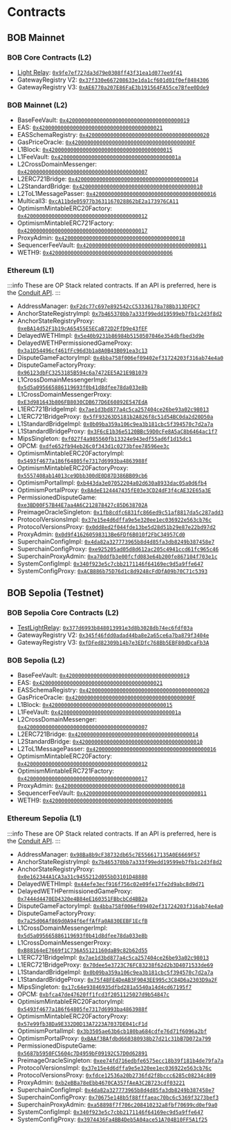 # Contracts

## BOB Mainnet

### BOB Core Contracts (L2)

- [Light Relay](/docs/bob-chain/relay): [`0x9fe7ef727da3d79e0308ff43f31ea1d077ee9f41`](https://explorer.gobob.xyz/address/0x9fe7ef727da3d79e0308ff43f31ea1d077ee9f41)
- GatewayRegistry V2: [`0x37f330e667208633e1da1cf601d01f0ef8484306`](https://explorer.gobob.xyz/address/0x37f330e667208633e1da1cf601d01f0ef8484306)
- GatewayRegistry V3: [`0xAE6770a207E86FaE3b191564FA55ce7Bfee0Dde9`](https://explorer.gobob.xyz/address/0xAE6770a207E86FaE3b191564FA55ce7Bfee0Dde9)

### BOB Mainnet (L2)

- BaseFeeVault: [`0x4200000000000000000000000000000000000019`](https://explorer.gobob.xyz/address/0x4200000000000000000000000000000000000019)
- EAS: [`0x4200000000000000000000000000000000000021`](https://explorer.gobob.xyz/address/0x4200000000000000000000000000000000000021)
- EASSchemaRegistry: [`0x4200000000000000000000000000000000000020`](https://explorer.gobob.xyz/address/0x4200000000000000000000000000000000000020)
- GasPriceOracle: [`0x420000000000000000000000000000000000000F`](https://explorer.gobob.xyz/address/0x420000000000000000000000000000000000000F)
- L1Block: [`0x4200000000000000000000000000000000000015`](https://explorer.gobob.xyz/address/0x4200000000000000000000000000000000000015)
- L1FeeVault: [`0x420000000000000000000000000000000000001a`](https://explorer.gobob.xyz/address/0x420000000000000000000000000000000000001a)
- L2CrossDomainMessenger: [`0x4200000000000000000000000000000000000007`](https://explorer.gobob.xyz/address/0x4200000000000000000000000000000000000007)
- L2ERC721Bridge: [`0x4200000000000000000000000000000000000014`](https://explorer.gobob.xyz/address/0x4200000000000000000000000000000000000014)
- L2StandardBridge: [`0x4200000000000000000000000000000000000010`](https://explorer.gobob.xyz/address/0x4200000000000000000000000000000000000010)
- L2ToL1MessagePasser: [`0x4200000000000000000000000000000000000016`](https://explorer.gobob.xyz/address/0x4200000000000000000000000000000000000016)
- Multicall3: [`0xcA11bde05977b3631167028862bE2a173976CA11`](https://explorer.gobob.xyz/address/0xcA11bde05977b3631167028862bE2a173976CA11)
- OptimismMintableERC20Factory: [`0x4200000000000000000000000000000000000012`](https://explorer.gobob.xyz/address/0x4200000000000000000000000000000000000012)
- OptimismMintableERC721Factory: [`0x4200000000000000000000000000000000000017`](https://explorer.gobob.xyz/address/0x4200000000000000000000000000000000000017)
- ProxyAdmin: [`0x4200000000000000000000000000000000000018`](https://explorer.gobob.xyz/address/0x4200000000000000000000000000000000000018)
- SequencerFeeVault: [`0x4200000000000000000000000000000000000011`](https://explorer.gobob.xyz/address/0x4200000000000000000000000000000000000011)
- WETH9: [`0x4200000000000000000000000000000000000006`](https://explorer.gobob.xyz/address/0x4200000000000000000000000000000000000006)

### Ethereum (L1)

:::info
These are OP Stack related contracts. If an API is preferred, here is the [Conduit API](https://api.conduit.xyz/file/v1/optimism/contracts/bob-mainnet-0).
:::

- AddressManager: [`0xF2dc77c697e892542cC53336178a78Bb313DFDC7`](https://etherscan.io/address/0xF2dc77c697e892542cC53336178a78Bb313DFDC7)
- AnchorStateRegistryImpl: [`0x7b465370bb7a333f99edd19599eb7fb1c2d3f8d2`](https://etherscan.io/address/0x7b465370bb7a333f99edd19599eb7fb1c2d3f8d2)
- AnchorStateRegistryProxy: [`0xeBA14d52F1b19cA65455E5ECaB72D2FfD9e43fEF`](https://etherscan.io/address/0xeBA14d52F1b19cA65455E5ECaB72D2FfD9e43fEF)
- DelayedWETHImpl: [`0x5e40b9231b86984b5150507046e354dbfbed3d9e`](https://etherscan.io/address/0x5e40b9231b86984b5150507046e354dbfbed3d9e)
- DelayedWETHPermissionedGameProxy: [`0x3a1D54496cf461fFc96d3b1a8A0B43B091ea3c13`](https://etherscan.io/address/0x3a1D54496cf461fFc96d3b1a8A0B43B091ea3c13)
- DisputeGameFactoryImpl: [`0x4bba758f006ef09402ef31724203f316ab74e4a0`](https://etherscan.io/address/0x4bba758f006ef09402ef31724203f316ab74e4a0)
- DisputeGameFactoryProxy: [`0x96123dbFC3253185B594c6a7472EE5A21E9B1079`](https://etherscan.io/address/0x96123dbFC3253185B594c6a7472EE5A21E9B1079)
- L1CrossDomainMessengerImpl: [`0x5d5a095665886119693f0b41d8dfee78da033e8b`](https://etherscan.io/address/0x5d5a095665886119693f0b41d8dfee78da033e8b)
- L1CrossDomainMessengerProxy: [`0xE3d981643b806FB8030CDB677D6E60892E547EdA`](https://etherscan.io/address/0xE3d981643b806FB8030CDB677D6E60892E547EdA)
- L1ERC721BridgeImpl: [`0x7ae1d3bd877a4c5ca257404ce26be93a02c98013`](https://etherscan.io/address/0x7ae1d3bd877a4c5ca257404ce26be93a02c98013)
- L1ERC721BridgeProxy: [`0x5fF93263D5181b2A826f8c51d54BC0da2d20D50a`](https://etherscan.io/address/0x5fF93263D5181b2A826f8c51d54BC0da2d20D50a)
- L1StandardBridgeImpl: [`0x0b09ba359a106c9ea3b181cbc5f394570c7d2a7a`](https://etherscan.io/address/0x0b09ba359a106c9ea3b181cbc5f394570c7d2a7a)
- L1StandardBridgeProxy: [`0x3F6cE1b36e5120BBc59D0cFe8A5aC8b6464ac1f7`](https://etherscan.io/address/0x3F6cE1b36e5120BBc59D0cFe8A5aC8b6464ac1f7)
- MipsSingleton: [`0xf027f4a985560fb13324e943edf55ad6f1d15dc1`](https://etherscan.io/address/0xf027f4a985560fb13324e943edf55ad6f1d15dc1)
- OPCM: [`0xdfe652fb94eb26c0f343d1c0273bfee78596ee3c`](https://etherscan.io/address/0xdfe652fb94eb26c0f343d1c0273bfee78596ee3c)
- OptimismMintableERC20FactoryImpl: [`0x5493f4677a186f64805fe7317d6993ba4863988f`](https://etherscan.io/address/0x5493f4677a186f64805fe7317d6993ba4863988f)
- OptimismMintableERC20FactoryProxy: [`0x5557408ab14013ce9Dbb300dE0D87D386BB09cb6`](https://etherscan.io/address/0x5557408ab14013ce9Dbb300dE0D87D386BB09cb6)
- OptimismPortalImpl: [`0xb443da3e07052204a02d630a8933dac05a0d6fb4`](https://etherscan.io/address/0xb443da3e07052204a02d630a8933dac05a0d6fb4)
- OptimismPortalProxy: [`0x8AdeE124447435fE03e3CD24dF3f4cAE32E65a3E`](https://etherscan.io/address/0x8AdeE124447435fE03e3CD24dF3f4cAE32E65a3E)
- PermissionedDisputeGame: [`0xe3BD00F57B44E7aa4A6C212878427c85D638702A`](https://etherscan.io/address/0xe3BD00F57B44E7aa4A6C212878427c85D638702A)
- PreimageOracleSingleton: [`0x1fb8cdfc6831fc866ed9c51af8817da5c287add3`](https://etherscan.io/address/0x1fb8cdfc6831fc866ed9c51af8817da5c287add3)
- ProtocolVersionsImpl: [`0x37e15e4d6dffa9e5e320ee1ec036922e563cb76c`](https://etherscan.io/address/0x37e15e4d6dffa9e5e320ee1ec036922e563cb76c)
- ProtocolVersionsProxy: [`0x0dd8ed2f044fde13be5d28d51b29e87e22bd97d2`](https://etherscan.io/address/0x0dd8ed2f044fde13be5d28d51b29e87e22bd97d2)
- ProxyAdmin: [`0x0d9f416260598313Be6FDf6B010f2FbC34957Cd0`](https://etherscan.io/address/0x0d9f416260598313Be6FDf6B010f2FbC34957Cd0)
- SuperchainConfigImpl: [`0x4da82a327773965b8d4d85fa3db8249b387458e7`](https://etherscan.io/address/0x4da82a327773965b8d4d85fa3db8249b387458e7)
- SuperchainConfigProxy: [`0xe925205ad05d8d612ac205c4941ccd61fc965c46`](https://etherscan.io/address/0xe925205ad05d8d612ac205c4941ccd61fc965c46)
- SuperchainProxyAdmin: [`0xa70ddfb3e00fcfd083e64b200fe867104f703e1c`](https://etherscan.io/address/0xa70ddfb3e00fcfd083e64b200fe867104f703e1c)
- SystemConfigImpl: [`0x340f923e5c7cbb2171146f64169ec9d5a9ffe647`](https://etherscan.io/address/0x340f923e5c7cbb2171146f64169ec9d5a9ffe647)
- SystemConfigProxy: [`0xACB886b75D76d1c8d9248cFdDfA09b70C71c5393`](https://etherscan.io/address/0xACB886b75D76d1c8d9248cFdDfA09b70C71c5393)

## BOB Sepolia (Testnet)

### BOB Sepolia Core Contracts (L2)

- [TestLightRelay](/docs/bob-chain/relay): [`0x377d6993b848013991e3d8b3028db74ec6fdf03a`](https://bob-sepolia.explorer.gobob.xyz/address/0x377d6993b848013991e3d8b3028db74ec6fdf03a)
- GatewayRegistry V2: [`0x345f46fdd0adad44ba8e2a65ce6a7ba879f3404e`](https://bob-sepolia.explorer.gobob.xyz/address/0x345f46fdd0adad44ba8e2a65ce6a7ba879f3404e)
- GatewayRegistry V3: [`0xfDFed82309b14b7e3EDfc768Bb5EBF80dDcaFb3A`](https://bob-sepolia.explorer.gobob.xyz/address/0xfDFed82309b14b7e3EDfc768Bb5EBF80dDcaFb3A)

### BOB Sepolia (L2)

- BaseFeeVault: [`0x4200000000000000000000000000000000000019`](https://bob-sepolia.explorer.gobob.xyz/address/0x4200000000000000000000000000000000000019)
- EAS: [`0x4200000000000000000000000000000000000021`](https://bob-sepolia.explorer.gobob.xyz/address/0x4200000000000000000000000000000000000021)
- EASSchemaRegistry: [`0x4200000000000000000000000000000000000020`](https://bob-sepolia.explorer.gobob.xyz/address/0x4200000000000000000000000000000000000020)
- GasPriceOracle: [`0x420000000000000000000000000000000000000F`](https://bob-sepolia.explorer.gobob.xyz/address/0x420000000000000000000000000000000000000F)
- L1Block: [`0x4200000000000000000000000000000000000015`](https://bob-sepolia.explorer.gobob.xyz/address/0x4200000000000000000000000000000000000015)
- L1FeeVault: [`0x420000000000000000000000000000000000001a`](https://bob-sepolia.explorer.gobob.xyz/address/0x420000000000000000000000000000000000001a)
- L2CrossDomainMessenger: [`0x4200000000000000000000000000000000000007`](https://bob-sepolia.explorer.gobob.xyz/address/0x4200000000000000000000000000000000000007)
- L2ERC721Bridge: [`0x4200000000000000000000000000000000000014`](https://bob-sepolia.explorer.gobob.xyz/address/0x4200000000000000000000000000000000000014)
- L2StandardBridge: [`0x4200000000000000000000000000000000000010`](https://bob-sepolia.explorer.gobob.xyz/address/0x4200000000000000000000000000000000000010)
- L2ToL1MessagePasser: [`0x4200000000000000000000000000000000000016`](https://bob-sepolia.explorer.gobob.xyz/address/0x4200000000000000000000000000000000000016)
- OptimismMintableERC20Factory: [`0x4200000000000000000000000000000000000012`](https://bob-sepolia.explorer.gobob.xyz/address/0x4200000000000000000000000000000000000012)
- OptimismMintableERC721Factory: [`0x4200000000000000000000000000000000000017`](https://bob-sepolia.explorer.gobob.xyz/address/0x4200000000000000000000000000000000000017)
- ProxyAdmin: [`0x4200000000000000000000000000000000000018`](https://bob-sepolia.explorer.gobob.xyz/address/0x4200000000000000000000000000000000000018)
- SequencerFeeVault: [`0x4200000000000000000000000000000000000011`](https://bob-sepolia.explorer.gobob.xyz/address/0x4200000000000000000000000000000000000011)
- WETH9: [`0x4200000000000000000000000000000000000006`](https://bob-sepolia.explorer.gobob.xyz/address/0x4200000000000000000000000000000000000006)

### Ethereum Sepolia (L1)

:::info
These are OP Stack related contracts. If an API is preferred, here is the [Conduit API](https://api.conduit.xyz/file/v1/optimism/contracts/bob-sepolia-dm6uw0yhh3).
:::

- AddressManager: [`0x98Ba8b9cF38732db65c7E556617135A0E6669F57`](https://sepolia.etherscan.io/address/0x98Ba8b9cF38732db65c7E556617135A0E6669F57)
- AnchorStateRegistryImpl: [`0x7b465370bb7a333f99edd19599eb7fb1c2d3f8d2`](https://sepolia.etherscan.io/address/0x7b465370bb7a333f99edd19599eb7fb1c2d3f8d2)
- AnchorStateRegistryProxy: [`0x0e162344A1CA3a31c9455212d055bD3101D48880`](https://sepolia.etherscan.io/address/0x0e162344A1CA3a31c9455212d055bD3101D48880)
- DelayedWETHImpl: [`0x44efe3ecf916f756c02e09fe17fe2d9abc8d9d71`](https://sepolia.etherscan.io/address/0x44efe3ecf916f756c02e09fe17fe2d9abc8d9d71)
- DelayedWETHPermissionedGameProxy: [`0x7444d4470ED4320e4B84eE160351FBbcbCd4BB2a`](https://sepolia.etherscan.io/address/0x7444d4470ED4320e4B84eE160351FBbcbCd4BB2a)
- DisputeGameFactoryImpl: [`0x4bba758f006ef09402ef31724203f316ab74e4a0`](https://sepolia.etherscan.io/address/0x4bba758f006ef09402ef31724203f316ab74e4a0)
- DisputeGameFactoryProxy: [`0x7a25d06Af869d0A94f6effAfFa0A830EEBF1EcfB`](https://sepolia.etherscan.io/address/0x7a25d06Af869d0A94f6effAfFa0A830EEBF1EcfB)
- L1CrossDomainMessengerImpl: [`0x5d5a095665886119693f0b41d8dfee78da033e8b`](https://sepolia.etherscan.io/address/0x5d5a095665886119693f0b41d8dfee78da033e8b)
- L1CrossDomainMessengerProxy: [`0xB88164eE7669f1C736A55121160daB9c82b62d55`](https://sepolia.etherscan.io/address/0xB88164eE7669f1C736A55121160daB9c82b62d55)
- L1ERC721BridgeImpl: [`0x7ae1d3bd877a4c5ca257404ce26be93a02c98013`](https://sepolia.etherscan.io/address/0x7ae1d3bd877a4c5ca257404ce26be93a02c98013)
- L1ERC721BridgeProxy: [`0x70dee5e3723C76FC83238f62d2b3D4071533de69`](https://sepolia.etherscan.io/address/0x70dee5e3723C76FC83238f62d2b3D4071533de69)
- L1StandardBridgeImpl: [`0x0b09ba359a106c9ea3b181cbc5f394570c7d2a7a`](https://sepolia.etherscan.io/address/0x0b09ba359a106c9ea3b181cbc5f394570c7d2a7a)
- L1StandardBridgeProxy: [`0x75f48FE4DeAB3F9043EE995c3C84D6a2303D9a2F`](https://sepolia.etherscan.io/address/0x75f48FE4DeAB3F9043EE995c3C84D6a2303D9a2F)
- MipsSingleton: [`0x17c64e93846935dfbd281a5540a14d4cd67195f7`](https://sepolia.etherscan.io/address/0x17c64e93846935dfbd281a5540a14d4cd67195f7)
- OPCM: [`0xbfca47de47620ff1fcd3f2051125027d9b54847c`](https://sepolia.etherscan.io/address/0xbfca47de47620ff1fcd3f2051125027d9b54847c)
- OptimismMintableERC20FactoryImpl: [`0x5493f4677a186f64805fe7317d6993ba4863988f`](https://sepolia.etherscan.io/address/0x5493f4677a186f64805fe7317d6993ba4863988f)
- OptimismMintableERC20FactoryProxy: [`0x57e99fb38Da9E332D0D13A7223A7037DE041cF1d`](https://sepolia.etherscan.io/address/0x57e99fb38Da9E332D0D13A7223A7037DE041cF1d)
- OptimismPortalImpl: [`0x3b3505ae63b6cb180ba684cdfe76d71f6096a2bf`](https://sepolia.etherscan.io/address/0x3b3505ae63b6cb180ba684cdfe76d71f6096a2bf)
- OptimismPortalProxy: [`0xBAAf3BAfdbd660380938b27d21c31bB7D072a799`](https://sepolia.etherscan.io/address/0xBAAf3BAfdbd660380938b27d21c31bB7D072a799)
- PermissionedDisputeGame: [`0x5687b5950FC5604c7D4959bF09192C57D0d62891`](https://sepolia.etherscan.io/address/0x5687b5950FC5604c7D4959bF09192C57D0d62891)
- PreimageOracleSingleton: [`0xee74fd716edbfe6575ecc18b39f181b4de79fa7a`](https://sepolia.etherscan.io/address/0xee74fd716edbfe6575ecc18b39f181b4de79fa7a)
- ProtocolVersionsImpl: [`0x37e15e4d6dffa9e5e320ee1ec036922e563cb76c`](https://sepolia.etherscan.io/address/0x37e15e4d6dffa9e5e320ee1ec036922e563cb76c)
- ProtocolVersionsProxy: [`0xfdce12536a20b2736fd2f8bccc6285c08234c809`](https://sepolia.etherscan.io/address/0xfdce12536a20b2736fd2f8bccc6285c08234c809)
- ProxyAdmin: [`0xb2eBBa78eEbb4670CA357fAeA3C2B723cdf03221`](https://sepolia.etherscan.io/address/0xb2eBBa78eEbb4670CA357fAeA3C2B723cdf03221)
- SuperchainConfigImpl: [`0x4da82a327773965b8d4d85fa3db8249b387458e7`](https://sepolia.etherscan.io/address/0x4da82a327773965b8d4d85fa3db8249b387458e7)
- SuperchainConfigProxy: [`0x70675e148b5f88fffaeac70bc6c5369f3273bef3`](https://sepolia.etherscan.io/address/0x70675e148b5f88fffaeac70bc6c5369f3273bef3)
- SuperchainProxyAdmin: [`0xa58898f7f706c208410232a8fbf70699cd0ef9a0`](https://sepolia.etherscan.io/address/0xa58898f7f706c208410232a8fbf70699cd0ef9a0)
- SystemConfigImpl: [`0x340f923e5c7cbb2171146f64169ec9d5a9ffe647`](https://sepolia.etherscan.io/address/0x340f923e5c7cbb2171146f64169ec9d5a9ffe647)
- SystemConfigProxy: [`0x3974436Fa4BB4Deb5A04ace51A704B10FF5A1f25`](https://sepolia.etherscan.io/address/0x3974436Fa4BB4Deb5A04ace51A704B10FF5A1f25)
